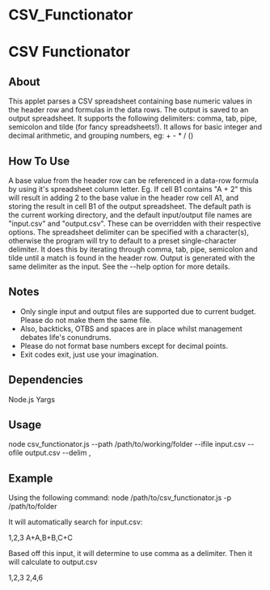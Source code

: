 # CSV_Functionator


CSV Functionator
================

About
-----
This applet parses a CSV spreadsheet containing base numeric values in the header row and formulas in the data rows.
The output is saved to an output spreadsheet. It supports the following delimiters: comma, tab, pipe, semicolon and tilde (for fancy spreadsheets!).
It allows for basic integer and decimal arithmetic, and grouping numbers, eg: + - * / ()

How To Use
----------
A base value from the header row can be referenced in a data-row formula by using it's spreadsheet column letter. Eg. If cell B1 contains "A + 2" this will result in adding 2 to the base value in the header row cell A1, and storing the result in cell B1 of the output spreadsheet.
The default path is the current working directory, and the default input/output file names are "input.csv" and "output.csv". These can be overridden with their respective options.
The spreadsheet delimiter can be specified with a character(s), otherwise the program will try to default to a preset single-character delimiter. It does this by iterating through comma, tab, pipe, semicolon and tilde until a match is found in the header row.
Output is generated with the same delimiter as the input.
See the --help option for more details.

Notes
-----
* Only single input and output files are supported due to current budget. Please do not make them the same file.
* Also, backticks, OTBS and spaces are in place whilst management debates life's conundrums.
* Please do not format base numbers except for decimal points.
* Exit codes exit, just use your imagination.

Dependencies
------------
Node.js
Yargs

Usage
-----
node csv_functionator.js --path /path/to/working/folder --ifile input.csv --ofile output.csv --delim ,

Example
-------
Using the following command:
node /path/to/csv_functionator.js -p /path/to/folder

It will automatically search for input.csv:

1,2,3
A+A,B+B,C+C

Based off this input, it will determine to use comma as a delimiter.
Then it will calculate to output.csv

1,2,3
2,4,6